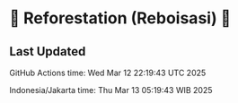 
# 🌳 Reforestation (Reboisasi) 🌲

## Last Updated

GitHub Actions time: Wed Mar 12 22:19:43 UTC 2025

Indonesia/Jakarta time: Thu Mar 13 05:19:43 WIB 2025
